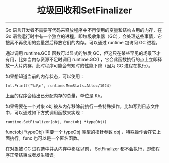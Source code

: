 <center><h1>垃圾回收和SetFinalizer</h1></center>

---

Go 语言开发者不需要写代码来释放程序中不再使用的变量和结构占用的内存，在 Go 语言运行时中有一个独立的进程，即垃圾收集器（GC），会处理这些事情，它搜索不再使用的变量然后释放它们的内存。可以通过 runtime 包访问 GC 进程。

通过调用 runtime.GC() 函数可以显式的触发 GC，但这只在某些罕见的场景下才有用，比如当内存资源不足时调用 runtime.GC() ，它会此函数执行的点上立即释放一大片内存，此时程序可能会有短时的性能下降（因为 GC 进程在执行）。

如果想知道当前的内存状态，可以使用：

```
fmt.Printf("%d\n", runtime.MemStats.Alloc/1024)
```

上面的程序会给出已分配内存的总量，单位是 Kb。

如果需要在一个对象 obj 被从内存移除前执行一些特殊操作，比如写到日志文件中，可以通过如下方式调用函数来实现：

```
runtime.SetFinalizer(obj, func(obj *typeObj))
```

func(obj \*typeObj) 需要一个 typeObj 类型的指针参数 obj ，特殊操作会在它上面执行。func 也可以是一个匿名函数。

在对象被 GC 进程选中并从内存中移除以前， SetFinalizer 都不会执行，即使程序正常结束或者发生错误。
